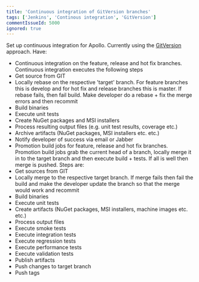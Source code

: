 ```yaml
---
title: 'Continuous integration of GitVersion branches'
tags: ['Jenkins', 'Continous integration', 'GitVersion']
commentIssueId: 5000
ignored: true
---
```


Set up continuous integration for Apollo. Currently using the [GitVersion]() approach. 
Have:

* Continuous integration on the feature, release and hot fix branches. Continuous integration executes the following steps
 * Get source from GIT
 * Locally rebase on the respective 'target' branch. For feature branches this is develop and for hot fix and release branches this is master. If rebase fails, then fail build. Make developer do a rebase + fix the merge errors and then recommit
 * Build binaries
 * Execute unit tests
 * Create NuGet packages and MSI installers
 * Process resulting output files (e.g. unit test results, coverage etc.)
 * Archive artifacts (NuGet packages, MSI installers etc. etc.)
 * Notify developer of success via email or Jabber
* Promotion build jobs for feature, release and hot fix branches. Promotion build jobs grab the current head of a branch, locally merge it in to the target branch and then execute build + tests. If all is well then merge is pushed. Steps are:
 * Get sources from GIT
 * Locally merge to the respective target branch. If merge fails then fail the build and make the developer update the branch so that the merge would work and recommit
 * Build binaries
 * Execute unit tests
 * Create artifacts (NuGet packages, MSI installers, machine images etc. etc.)
 * Process output files
 * Execute smoke tests
 * Execute integration tests
 * Execute regression tests
 * Execute performance tests
 * Execute validation tests
 * Publish artifacts
 * Push changes to target branch
 * Push tags 